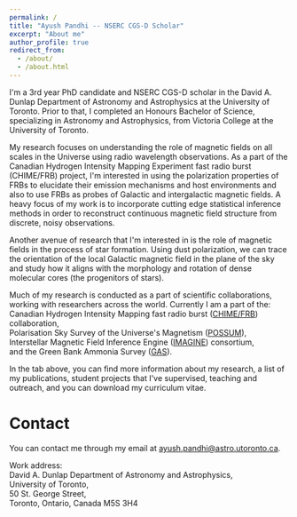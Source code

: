 ```yaml
---
permalink: /
title: "Ayush Pandhi -- NSERC CGS-D Scholar"
excerpt: "About me"
author_profile: true
redirect_from: 
  - /about/
  - /about.html
---
```

I'm a 3rd year PhD candidate and NSERC CGS-D scholar in the David A. Dunlap Department of Astronomy and Astrophysics at the University of Toronto. Prior to that, I completed an Honours Bachelor of Science, specializing in Astronomy and Astrophysics, from Victoria College at the University of Toronto.

My research focuses on understanding the role of magnetic fields on all scales in the Universe using radio wavelength observations. As a part of the Canadian Hydrogen Intensity Mapping Experiment fast radio burst (CHIME/FRB) project, I'm interested in using the polarization properties of FRBs to elucidate their emission mechanisms and host environments and also to use FRBs as probes of Galactic and intergalactic magnetic fields. A heavy focus of my work is to incorporate cutting edge statistical inference methods in order to reconstruct continuous magnetic field structure from discrete, noisy observations.

Another avenue of research that I'm interested in is the role of magnetic fields in the process of star formation. Using dust polarization, we can trace the orientation of the local Galactic magnetic field in the plane of the sky and study how it aligns with the morphology and rotation of dense molecular cores (the progenitors of stars).

Much of my research is conducted as a part of scientific collaborations, working with researchers across the world. Currently I am a part of the:<br>Canadian Hydrogen Intensity Mapping fast radio burst ([CHIME/FRB](https://chime-experiment.ca/en)) collaboration,<br>Polarisation Sky Survey of the Universe's Magnetism ([POSSUM](https://askap.org/possum/)),<br>Interstellar Magnetic Field Inference Engine ([IMAGINE](https://www.astro.ru.nl/imagine/)) consortium,<br>and the Green Bank Ammonia Survey ([GAS](https://greenbankobservatory.org/science/gbt-surveys/gas-survey-2/)).

In the tab above, you can find more information about my research, a list of my publications, student projects that I've supervised, teaching and outreach, and you can download my curriculum vitae.

Contact
======
You can contact me through my email at ayush.pandhi@astro.utoronto.ca. 

Work address:<br>David A. Dunlap Department of Astronomy and Astrophysics,<br>University of Toronto,<br>50 St. George Street,<br>Toronto, Ontario, Canada M5S 3H4
